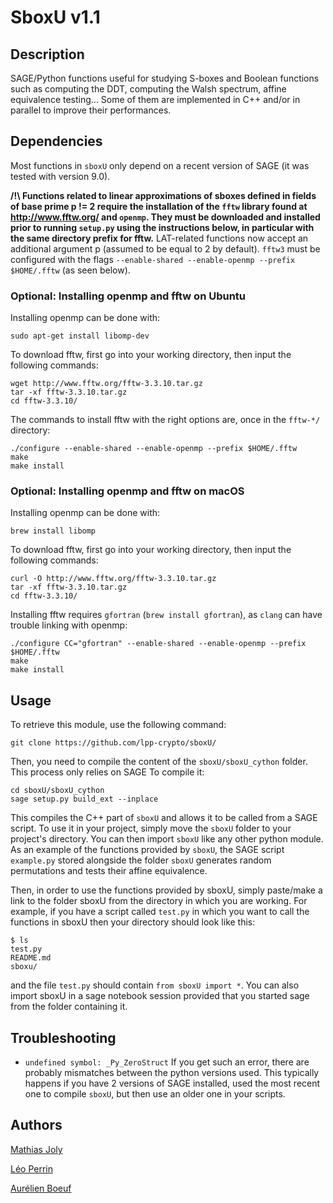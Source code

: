 # SboxU v1.1

## Description

SAGE/Python functions useful for studying S-boxes and Boolean
functions such as computing the DDT, computing the Walsh spectrum,
affine equivalence testing... Some of them are implemented in C++
and/or in parallel to improve their performances.


## Dependencies

Most functions in `sboxU` only depend on a recent version of SAGE (it was tested with
version 9.0).

**/!\ Functions related to linear approximations of sboxes defined in fields of base prime p != 2 require the installation of the `fftw` library found at http://www.fftw.org/ and `openmp`. They must be downloaded and installed prior to running `setup.py` using the instructions below, in particular with the same directory prefix for fftw.** LAT-related functions now accept an additional argument p (assumed to be equal to 2 by default).  `fftw3` must be configured with the flags `--enable-shared --enable-openmp --prefix $HOME/.fftw` (as seen below).


### **Optional**: Installing openmp and fftw on Ubuntu

Installing openmp can be done with:

    sudo apt-get install libomp-dev

To download fftw, first go into your working directory, then input the following commands:

    wget http://www.fftw.org/fftw-3.3.10.tar.gz
    tar -xf fftw-3.3.10.tar.gz
    cd fftw-3.3.10/

The commands to install fftw with the right options are, once in the `fftw-*/` directory:

    ./configure --enable-shared --enable-openmp --prefix $HOME/.fftw
    make
    make install

### **Optional**: Installing openmp and fftw on macOS

Installing openmp can be done with:

    brew install libomp

To download fftw, first go into your working directory, then input the following commands:

    curl -O http://www.fftw.org/fftw-3.3.10.tar.gz
    tar -xf fftw-3.3.10.tar.gz
    cd fftw-3.3.10/

Installing fftw requires `gfortran` (`brew install gfortran`), as `clang` can have trouble linking with openmp:

    ./configure CC="gfortran" --enable-shared --enable-openmp --prefix $HOME/.fftw
    make
    make install


## Usage

To retrieve this module, use the following command:

    git clone https://github.com/lpp-crypto/sboxU/

Then, you need to compile the content of the `sboxU/sboxU_cython` folder.
This process only relies on SAGE To compile it:

    cd sboxU/sboxU_cython
    sage setup.py build_ext --inplace

This compiles the C++ part of `sboxU` and allows it to be called from
a SAGE script. To use it in your project, simply move the `sboxU`
folder to your project's directory. You can then import `sboxU` like
any other python module.  As an example of the functions provided by
`sboxU`, the SAGE script `example.py` stored alongside the folder
`sboxU` generates random permutations and tests their affine
equivalence.
    
Then, in order to use the functions provided by sboxU, simply
paste/make a link to the folder sboxU from the directory in which you
are working. For example, if you have a script called `test.py` in
which you want to call the functions in sboxU then your directory
should look like this:

    $ ls
    test.py
    README.md
    sboxu/
    
and the file `test.py` should contain `from sboxU import *`. You can
also import sboxU in a sage notebook session provided that you started
sage from the folder containing it.


## Troubleshooting

- `undefined symbol: _Py_ZeroStruct` If you get such an error, there
  are probably mismatches between the python versions used. This
  typically happens if you have 2 versions of SAGE installed, used the
  most recent one to compile `sboxU`, but then use an older one in
  your scripts.

## Authors

[Mathias Joly](https://github.com/MathiasJoly)

[Léo Perrin](https://who.paris.inria.fr/Leo.Perrin/)

[Aurélien Boeuf](https://who.paris.inria.fr/Aurelien.Boeuf/)
